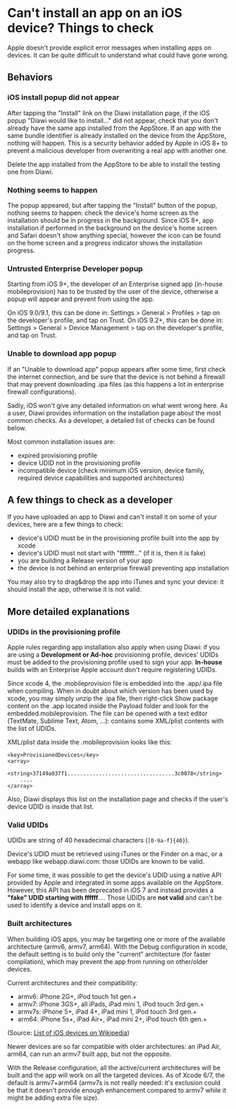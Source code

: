 # Can't install an app on an iOS device? Things to check

Apple doesn't provide explicit error messages when installing apps on devices. It can be quite difficult to understand what could have gone wrong.

## Behaviors

### iOS install popup did not appear

After tapping the "Install" link on the Diawi installation page, if the iOS popup "Diawi would like to install&hellip;" did not appear, check that you don't already have the same app installed from the AppStore.
If an app with the same bundle identifier is already installed on the device from the AppStore, nothing will happen. This is a security behavior added by Apple in iOS 8+ to prevent a malicious developer from overwriting a real app with another one.

Delete the app installed from the AppStore to be able to install the testing one from Diawi.

### Nothing seems to happen

The popup appeared, but after tapping the "Install" button of the popup, nothing seems to happen: check the device's home screen as the installation should be in progress in the background. Since iOS 8+, app installation if performed in the background on the device's home screen and Safari doesn't show anything special, however the icon can be found on the home screen and a progress indicator shows the installation progress.

### Untrusted Enterprise Developer popup

Starting from iOS 9+, the developer of an Enterprise signed app (in-house mobileprovision) has to be trusted by the user of the device, otherwise a popup will appear and prevent from using the app.

On iOS 9.0/9.1, this can be done in: Settings > General > Profiles > tap on the developer's profile, and tap on Trust.
On iOS 9.2+, this can be done in: Settings > General > Device Management > tap on the developer's profile, and tap on Trust.

### Unable to download app popup

If an "Unable to download app" popup appears after some time, first check the internet connection, and be sure that the device is not behind a firewall that may prevent downloading .ipa files (as this happens a lot in enterprise firewall configurations).

Sadly, iOS won't give any detailed information on what went wrong here. As a user, Diawi provides information on the installation page about the most common checks. As a developer, a detailed list of checks can be found below.

Most common installation issues are:
 * expired provisioning profile<br>
 * device UDID not in the provisioning profile<br>
 * incompatible device (check minimum iOS version, device family, required device capabilities and supported architectures)

## A few things to check as a developer

If you have uploaded an app to Diawi and can't install it on some of your devices, here are a few things to check:

 * device's UDID must be in the provisioning profile built into the app by xcode
 * device's UDID must not start with "fffffff..." (if it is, then it is fake)
 * you are building a Release version of your app﻿
 * the device is not behind an enterprise firewall preventing app installation

You may also try to drag&drop the app into iTunes and sync your device: it should install the app, otherwise it is not valid.

## More detailed explanations

### UDIDs in the provisioning profile
Apple rules regarding app installation also apply when using Diawi: if you are using a __Development or Ad-hoc__ provisioning profile, devices' UDIDs must be added to the provisioning profile used to sign your app. __In-house__ builds with an Enterprise Apple account don't require registering UDIDs.

Since xcode 4, the .mobileprovision file is embedded into the .app/.ipa file when compiling. When in doubt about which version has been used by xcode, you may simply unzip the .ipa file, then right-click Show package content on the .app located inside the Payload folder and look for the embedded.mobileprovision. The file can be opened with a text editor (TextMate, Sublime Text, Atom, ...): contains some XML/plist contents with the list of UDIDs.

XML/plist data inside the .mobileprovision looks like this:
```
﻿<key>ProvisionedDevices</key>
<array>
    <string>37149a037f1..................................3c0078</string>﻿
    ....
</array>
```
Also, Diawi displays this list on the installation page and checks if the user's device UDID is inside that list.

### Valid UDIDs
UDIDs are string of 40 hexadecimal characters (`[0-9a-f]{40}`).

Device's UDID must be retrieved using iTunes or the Finder on a mac, or a webapp like webapp.diawi.com: those UDIDs are known to be valid.

For some time, it was possible to get the device's UDID using a native API provided by Apple and integrated in some apps available on the AppStore. However, this API has been deprecated in iOS 7 and instead provides a __"fake" UDID starting with ffffff__.... Those UDIDs are __not valid__ and can't be used to identify a device and install apps on it.

### Built architectures
When building iOS apps, you may be targeting one or more of the available architecture (armv6, armv7, arm64). With the Debug configuration in xcode, the default setting is to build only the "current" architecture (for faster compilation), which may prevent the app from running on other/older devices.

Current architectures and their compatibility:
 
 * armv6: iPhone 2G+, iPod touch 1st gen.+
 * armv7: iPhone 3GS+, all iPads, iPad mini 1, iPod touch 3rd gen.+
 * armv7s: iPhone 5+, iPad 4+, iPad mini 1, iPod touch 3rd gen.+
 * arm64: iPhone 5s+, iPad Air+, iPad mini 2+, iPod touch 6th gen.+

(Source: [List of iOS devices on Wikipedia](https://en.wikipedia.org/wiki/List_of_iOS_devices#Features))

Newer devices are so far compatible with older architectures: an iPad Air, arm64, can run an armv7 built app, but not the opposite.

With the Release configuration, all the active/current architectures will be built and the app will work on all the targeted devices.  As of Xcode 6/7, the default is armv7+arm64 (armv7s is not really needed: it's exclusion could be that it doesn't provide enough enhancement compared to armv7 while it might be adding extra file size).
